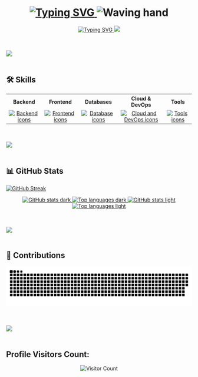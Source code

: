 <h1 align="center">
  <a href="https://git.io/typing-svg">
    <img src="https://readme-typing-svg.herokuapp.com?font=Fira+Code&pause=1000&color=26B60E&center=true&width=435&separator=%3D&lines=console.log(%22Bienvenido%22);%3Dprint(%22Bienvenido%22)%3D%3Ctitle%3EBienvenido%3C%2Ftitle%3E%3Ddocument.write(%22Bienvenido%22);%3Dcout+%3C%3C+%22Bienvenido%22+%3C%3C+endl;%3Decho+%22Bienvenido%22;" alt="Typing SVG" />
  </a>
  <img src="https://media.giphy.com/media/hvRJCLFzcasrR4ia7z/giphy.gif" width="35" alt="Waving hand" />
</h1>
<p align="center">
  <a href="https://git.io/typing-svg">
    <img src="https://readme-typing-svg.herokuapp.com?font=Fira+Code&duration=2000&color=C8C8C8&multiline=true&repeat=false&width=540&height=180&lines=Hi%2C+my+name+is+Jhon+Huanacuni%2C++I'm+22+years+;old%2C+and+I'm+passionate+about+web+;development.+I+love+creating+functional%2C;+modern%2C+and+accessible+websites+and++;applications.+I'm+currently+learning+and+;working+with+technologies+like+JavaScript%2C+;React%2C+Django%2C+Node.js%2C+and+CSS3." alt="Typing SVG" />
  </a>
  <img src="https://user-images.githubusercontent.com/74038190/212750680-266fa8aa-39f1-4e8b-8873-7181dbaf3d7c.gif" width="200" >
</p>

<br><br>
<img src="https://user-images.githubusercontent.com/73097560/115834477-dbab4500-a447-11eb-908a-139a6edaec5c.gif"><br><br>

## 🛠️ Skills

<table align="center" cellspacing="30" style="text-align:center;">
  <tr>
    <th>Backend</th>
    <th>Frontend</th>
    <th>Databases</th>
    <th>Cloud & DevOps</th>
    <th>Tools</th>
  </tr>
  <tr>
    <td>
      <a href="https://skillicons.dev">
        <img src="https://skillicons.dev/icons?i=js,nodejs,python,django" alt="Backend icons" />
      </a>
    </td>
    <td>
      <a href="https://skillicons.dev">
        <img src="https://skillicons.dev/icons?i=html,css,js,react,nextjs,tailwind,bootstrap" alt="Frontend icons" />
      </a>
    </td>
    <td>
      <a href="https://skillicons.dev">
        <img src="https://skillicons.dev/icons?i=mysql,postgres,mongodb" alt="Database icons" />
      </a>
    </td>
    <td>
      <a href="https://skillicons.dev">
        <img src="https://skillicons.dev/icons?i=aws,azure" alt="Cloud and DevOps icons" />
      </a>
    </td>
    <td>
      <a href="https://skillicons.dev">
        <img src="https://skillicons.dev/icons?i=git,github,vscode,postman" alt="Tools icons" />
      </a>
    </td>
  </tr>
</table>

<br><br>
<img src="https://user-images.githubusercontent.com/73097560/115834477-dbab4500-a447-11eb-908a-139a6edaec5c.gif"><br><br>



## 📊 GitHub Stats

[![GitHub Streak](https://streak-stats.demolab.com?user=JhonHuanacuni&theme=whatsapp-dark2&card_width=830)](https://git.io/streak-stats)

<div align="center">

  <a href="https://github.com/JhonHuanacuni/github-readme-stats#gh-dark-mode-only">
    <img height="200" src="https://github-readme-stats.vercel.app/api?username=JhonHuanacuni&show_icons=true&theme=gotham#gh-dark-mode-only" alt="GitHub stats dark" />
  </a>

  <a href="https://github.com/JhonHuanacuni/github-readme-stats#gh-dark-mode-only">
    <img height="200" src="https://github-readme-stats.vercel.app/api/top-langs/?username=JhonHuanacuni&layout=compact&langs_count=8&hide=jupyter%20notebook&card_width=330&theme=gotham#gh-dark-mode-only" alt="Top languages dark" />
  </a>

  <a href="https://github.com/JhonHuanacuni/github-readme-stats#gh-light-mode-only">
    <img height="200" src="https://github-readme-stats.vercel.app/api?username=JhonHuanacuni&show_icons=true&theme=catppuccin_latte#gh-light-mode-only" alt="GitHub stats light" />
  </a>

  <a href="https://github.com/JhonHuanacuni/github-readme-stats#gh-light-mode-only">
    <img height="200" src="https://github-readme-stats.vercel.app/api/top-langs/?username=JhonHuanacuni&layout=compact&langs_count=8&hide=jupyter%20notebook&card_width=330&theme=catppuccin_latte#gh-light-mode-only" alt="Top languages light" />
  </a>

</div>

<br><br>
<img src="https://user-images.githubusercontent.com/73097560/115834477-dbab4500-a447-11eb-908a-139a6edaec5c.gif"><br><br>

## 🐍 Contributions

<p align="center">
  <img alt="GitHub contribution grid snake animation" src="https://raw.githubusercontent.com/JhonHuanacuni/JhonHuanacuni/main/output/github-user-contribution.svg" />
</p>

<br><br>
<img src="https://user-images.githubusercontent.com/73097560/115834477-dbab4500-a447-11eb-908a-139a6edaec5c.gif"><br><br>

## Profile Visitors Count: 
<div align="center">
  <img src="https://profile-counter.glitch.me/JhonHuanacuni/count.svg" alt="Visitor Count" />
</div>

